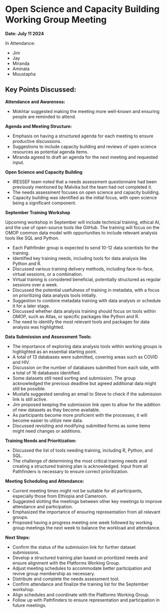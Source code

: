 # Open Science and Capacity Building Working Group Meeting

**Date: July 11 2024**

In Attendance: 

* Jim
* Jay
* Miranda
* Aminata
* Moustapha

## Key Points Discussed:

**Attendance and Awareness:**

   * Mokhtar suggested making the meeting more well-known and ensuring people are reminded to attend.
     
**Agenda and Meeting Structure:**

   * Emphasis on having a structured agenda for each meeting to ensure productive discussions. 
   * Suggestions to include capacity building and reviews of open science resources as potential agenda items. 
   * Miranda agreed to draft an agenda for the next meeting and requested input.

**Open Science and Capacity Building**

   * IRESSEF team noted that a needs assessment questionnaire had been previously mentioned by Malvika but the team had not completed it. 
   * The needs assessment focuses on open science and capacity building.
   * Capacity building was identified as the initial focus, with open science being a significant component.

**September Training Workshop**

Upcoming workshop in September will include technical training, ethical AI, and the use of open-source tools like GitHub. The training will focus on the OMOP common data model with opportunities to include relevant analysis tools like SQL and Python.

   * Each  Pathfinder group is expected to send 10-12 data scientists for the   training. 
   * Identified key training needs, including tools for data analysis like Python and R. 
   * Discussed various training delivery methods, including face-to-face, virtual sessions, or a combination. 
   * Virtual training is considered beneficial, potentially structured as regular sessions over a week. 
   * Discussed the potential usefulness of training in metadata, with a focus on prioritizing data analysis tools initially. 
   * Suggestion to combine metadata training with data analysis or schedule it for a later stage. 
   * Discussed whether data analysis training should focus on tools within OMOP, such as Atlas, or specific packages like Python and R. 
   * The need to identify the most relevant tools and packages for data analysis was highlighted.

**Data Submission and Assessment Tools:**

   * The importance of exploring data analysis tools within working groups is highlighted as an essential starting point. 
   * A total of 13 databases were submitted, covering areas such as COVID and HIV. 
   * Discussion on the number of databases submitted from each side, with a total of 16 databases identified. 
   * Some datasets still need sorting and submission. The group acknowledged the previous deadline but agreed additional data might still be possible. 
   * Mustafa suggested sending an email to Steve to check if the submission link is still active. 
   * Jim proposed keeping the submission link open to allow for the addition of new datasets as they become available. 
   * As participants become more proficient with the processes, it will become easier to utilize new data. 
   * Discussed revisiting and modifying submitted forms as some items might need changes or additions.

**Training Needs and Prioritization:**

   * Discussed the list of tools needing training, including R, Python, and SQL. 
   * The challenge of determining the most critical training needs and creating a structured training plan is acknowledged. Input from all Pathfinders is necessary to ensure correct prioritization.

**Meeting Scheduling and Attendance:**

   * Current meeting times might not be suitable for all participants, especially those from Ethiopia and Cameroon.
   * Suggested slotting the meetings between other key meetings to improve attendance and participation. 
   * Emphasized the importance of ensuring representation from all relevant groups. 
   * Proposed having a progress meeting one week followed by working group meetings the next week to balance the workload and attendance.

**Next Steps:**

   * Confirm the status of the submission link for further dataset submissions. 
   * Develop a structured training plan based on prioritized needs and ensure alignment with the Platforms Working Group. 
   * Adjust meeting schedules to accommodate better participation and revive group membership as necessary. 
   * Distribute and complete the needs assessment tool. 
   * Confirm attendance and finalize the training list for the September workshop. 
   * Align schedules and coordinate with the Platforms Working Group. 
   * Follow up with Pathfinders to ensure representation and participation in future meetings.

